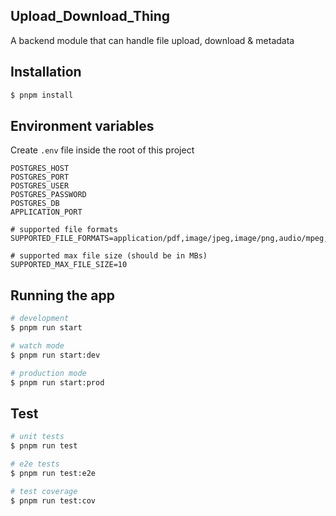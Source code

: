 ## Upload_Download_Thing

A backend module that can handle file upload, download & metadata

## Installation

```bash
$ pnpm install
```

## Environment variables

Create `.env` file inside the root of this project

```
POSTGRES_HOST
POSTGRES_PORT
POSTGRES_USER
POSTGRES_PASSWORD
POSTGRES_DB
APPLICATION_PORT

# supported file formats
SUPPORTED_FILE_FORMATS=application/pdf,image/jpeg,image/png,audio/mpeg,video/mp4

# supported max file size (should be in MBs)
SUPPORTED_MAX_FILE_SIZE=10
```

## Running the app

```bash
# development
$ pnpm run start

# watch mode
$ pnpm run start:dev

# production mode
$ pnpm run start:prod
```

## Test

```bash
# unit tests
$ pnpm run test

# e2e tests
$ pnpm run test:e2e

# test coverage
$ pnpm run test:cov
```
